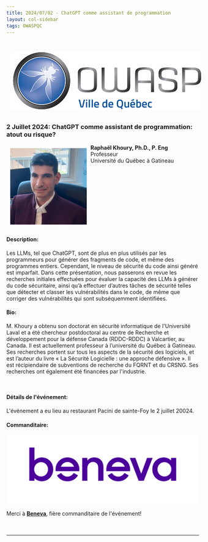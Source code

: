 ```yaml
---
title: 2024/07/02 - ChatGPT comme assistant de programmation
layout: col-sidebar
tags: OWASPQC
---
```

<br clear="left"/>

<img align="left" style="padding: 10px;" width="981px" src="../../assets/images/ville_quebec_981x303.png" />
<!--
  Ceci est un commentaire
-->
<br clear="left"/>

### 2 Juillet 2024: ChatGPT comme assistant de programmation: atout ou risque?


<img align="left" style="padding: 10px;" width="200px" src="../../assets/images/200px-Raphael_Khoury.png" />

**Raphaël Khoury, Ph.D., P. Eng**<br>
Professeur<br>
Université du Québec à Gatineau

<br clear="left"/>


#### Description:

Les LLMs, tel que ChatGPT, sont de plus en plus utilisés par les programmeurs pour générer des fragments de code, et même des programmes entiers. Cependant, le niveau de sécurité du code ainsi généré est imparfait. Dans cette présentation, nous passerons en revue les recherches initiales effectuées pour évaluer la capacité des LLMs à générer du code sécuritaire, ainsi qu’à effectuer d’autres tâches de sécurité telles que détecter et classer les vulnérabilités dans le code, de même que corriger des vulnérabilités qui sont subséquemment identifiées.


#### Bio:

M. Khoury a obtenu son doctorat en sécurité informatique de l'Université Laval et a été chercheur postdoctoral au centre de Recherche et développement pour la défense Canada (RDDC-RDDC) à Valcartier, au Canada. Il est actuellement professeur à l’université du Québec à Gatineau.  Ses recherches portent sur tous les aspects de la sécurité des logiciels, et est l’auteur du livre « La Sécurité Logicielle : une approche défensive ». Il est récipiendaire de subventions de recherche du FQRNT et du CRSNG. Ses recherches ont également été financées par l'industrie.

<br>

#### Détails de l'événement:

L'événement a eu lieu au restaurant Pacini de sainte-Foy le 2 juillet 20024.
<br>

#### Commanditaire:

<a href="https://beneva.ca"><img src="../../assets/images/200px-Beneva_Logo.png"></a>

Merci à [**Beneva**](https://beneva.ca), fière commanditaire de l'événement!<br>
<br>
<br>


---
